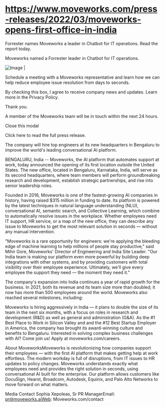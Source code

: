 # https://www.moveworks.com/press-releases/2022/03/moveworks-opens-first-office-in-india

Forrester names Moveworks a leader in Chatbot for IT operations. Read the report today.

Moveworks named a Forrester leader in Chatbot for IT operations. 

![Image | ](https://www.moveworks.com/hubfs/img/site/qr-demo.png)

Schedule a meeting with a Moveworks representative and learn how we can help reduce employee issue resolution from days to seconds.

By checking this box, I agree to receive company news and updates. Learn more in the Privacy Policy.

Thank you.

A member of the Moveworks team will be in touch within the next 24 hours.



  Close this modal
  


Click here to read the full press release.

The company will hire top engineers at its new headquarters in Bengaluru to improve the world's leading conversational AI platform.

BENGALURU, India -- Moveworks, the AI platform that automates support at work, today announced the opening of its first location outside the United States. The new office, located in Bengaluru, Karnataka, India, will serve as its second headquarters, where team members will perform groundbreaking research and development, establish strategic partnerships, and rise into senior leadership roles.

Founded in 2016, Moveworks is one of the fastest-growing AI companies in history, having raised $315 million in funding to date. Its platform is powered by the latest techniques in natural language understanding (NLU), conversational AI, semantic search, and Collective Learning, which combine to automatically resolve issues in the workplace. Whether employees need IT support, HR service, or a map of the new office, they can describe any issue to Moveworks to get the most relevant solution in seconds — without any manual intervention.

"Moveworks is a rare opportunity for engineers: we're applying the bleeding edge of machine learning to help millions of people stay productive," said Mihir Gore, Moveworks' Director of Engineering and India Site Leader. "Our India team is making our platform even more powerful by building deep integrations with other systems, and by providing customers with total visibility over their employee experience. Ultimately, we'll give every employee the support they need — the moment they need it."

The company's expansion into India continues a year of rapid growth for the business. In 2021, both its revenue and its team size more than doubled; it now has more than 500 employees around the world. Moveworks also reached several milestones, including: 

Moveworks is hiring aggressively in India — it plans to double the size of its team in the next six months, with a focus on roles in research and development (R&D) as well as general and administration (G&A). As the #1 Best Place to Work in Silicon Valley and and the #12 Best Startup Employer in America, the company has brought its award-winning culture and benefits to Bengaluru. Interested in solving complex business challenges with AI? Come join us! Apply at moveworks.com/careers.

About MoveworksMoveworks is revolutionizing how companies support their employees — with the first AI platform that makes getting help at work effortless. The modern workday is full of disruptions, from IT issues to HR updates to policy changes. Moveworks understands exactly what employees need and provides the right solution in seconds, using conversational AI built for the enterprise. Our platform allows customers like DocuSign, Hearst, Broadcom, Autodesk, Equinix, and Palo Alto Networks to move forward on what matters.

Media Contact Sophia Xepoleas, Sr PR ManagerEmail: pr@moveworks.aiWeb: Moveworks.com/contact 

